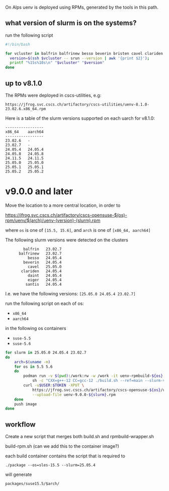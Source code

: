 On Alps uenv is deployed using RPMs, generated by the tools in this path.

## what version of slurm is on the systems?

run the following script

```bash
#!/bin/bash

for vcluster in balfrin balfrinew besso beverin bristen cavel clariden daint eiger santis; do
  version=$(ssh $vcluster -- srun --version | awk '{print $2}');
  printf "%15s%10s\n" "$vcluster" "$version"
done
```

## up to v8.1.0

The RPMs were deployed in cscs-utilities, e.g:

```
https://jfrog.svc.cscs.ch/artifactory/cscs-utilities/uenv-8.1.0-23.02.6.x86_64.rpm
```

Here is a table of the slurm versions supported on each uarch for v8.1.0:

```
-----------------
x86_64    aarch64
-----------------
23.02.6   -
23.02.7   -
24.05.4   24.05.4
24.05.8   24.05.8
24.11.5   24.11.5
25.05.0   25.05.0
25.05.1   25.05.1
25.05.2   25.05.2
```

# v9.0.0 and later

Move the location to a more central location, in order to 

https://jfrog.svc.cscs.ch/artifactory/cscs-opensuse-$(os)-rpm/uenv/$(arch)/uenv-(version)-(slurm).rpm

where `os` is one of `[15.5, 15.6]`,  and `arch` is one of `[x86_64, aarch64]`

The following slurm versions were detected on the clusters

```
        balfrin   23.02.7
      balfrinew   23.02.7
          besso   24.05.4
        beverin   24.05.4
          cavel   25.05.0
       clariden   24.05.4
          daint   24.05.4
          eiger   24.05.4
         santis   24.05.4
```

I.e. we have the following versions: `[25.05.0 24.05.4 23.02.7]`

run the following script on each of os:
- `x86_64`
- `aarch64`

in the following os containers
- `suse-5.5`
- `suse-5.6`

```bash
for slurm in 25.05.0 24.05.4 23.02.7
do
    arch=$(uname -m)
    for os in 5.5 5.6
    do
        podman run -v $(pwd):/work:rw -w /work -it uenv-rpmbuild-${os}:latest \
            sh -c "CXX=g++-12 CC=gcc-12 ./build.sh --ref=main --slurm-version=$slurm"
        curl -u$USER:$TOKEN -XPUT \
            https://jfrog.svc.cscs.ch/artifactory/cscs-opensuse-${os}/uenv/${arch}/uenv-9.0.0-${slurm}.rpm \
            --upload-file uenv-9.0.0-${slurm}.rpm
    done
    push image
done
```

## workflow

Create a new script that merges both build.sh and rpmbuild-wrapper.sh

build-rpm.sh (can we add this to the container image?)

each build container contains the script that is required to

```
./package --os=sles-15.5 --slurm=25.05.4
```

will generate

```
packages/suse15.5/$arch/
```




